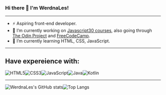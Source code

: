 ### Hi there 👋 I'm WerdnaLes!

---
- ⚡ Aspiring front-end developer.
- 🔭 I’m currently working on [Javascript30 courses](https://github.com/WerdnaLes/JavaScript30-courses), also going through [The Odin Project](https://www.theodinproject.com) and [FreeCodeCamp](https://www.freecodecamp.org).
- 🌱 I’m currently learning HTML, CSS, JavaScript.

---

## Have expereience with:

![HTML5](https://img.shields.io/badge/html5-%23E34F26.svg?style=for-the-badge&logo=html5&logoColor=white)![CSS3](https://img.shields.io/badge/css3-%231572B6.svg?style=for-the-badge&logo=css3&logoColor=white)![JavaScript](https://img.shields.io/badge/javascript-%23323330.svg?style=for-the-badge&logo=javascript&logoColor=%23F7DF1E)![Java](https://img.shields.io/badge/java-%23ED8B00.svg?style=for-the-badge&logo=java&logoColor=white)![Kotlin](https://img.shields.io/badge/kotlin-%237F52FF.svg?style=for-the-badge&logo=kotlin&logoColor=white)

---

![WerdnaLes's GitHub stats](https://github-readme-stats.vercel.app/api?username=werdnales&show_icons=true&theme=radical&hide=contribs,prs)![Top Langs](https://github-readme-stats.vercel.app/api/top-langs/?username=werdnales&layout=compact&theme=radical)

<!--
**WerdnaLes/WerdnaLes** is a ✨ _special_ ✨ repository because its `README.md` (this file) appears on your GitHub profile.

Here are some ideas to get you started:

- 🔭 I’m currently working on ...
- 🌱 I’m currently learning ...
- 👯 I’m looking to collaborate on ...
- 🤔 I’m looking for help with ...
- 💬 Ask me about ...
- 📫 How to reach me: ...
- 😄 Pronouns: ...
- ⚡ Fun fact: ...
-->
